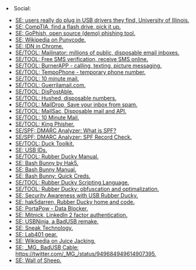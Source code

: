 <html>
<body>
<li>Social:</li>
	<ul>
		<li><a href="https://zakird.com/papers/usb.pdf">SE: users really do plug in USB drivers they find, University of Illinois.</a></li>
		<li><a href="https://www.comptia.org/advocacy/briefing-room/press-releases/2015/10/26/find-a-flash-drive-pick-it-up-experiment-shows-how-lack-of-cybersecurity-knowledge-can-impact-organizations">SE: CompTIA, find a flash drive, pick it up.</a></li>
		<li><a href="https://getgophish.com/">SE: GoPhish, open source (demo) phishing tool.</a></li>
		<li><a href="https://en.wikipedia.org/wiki/Punycode">SE: Wikipedia on Punycode.</a></li>
		<li><a href="https://www.chromium.org/developers/design-documents/idn-in-google-chrome">SE: IDN in Chrome.</a></li>
		<li><a href="https://www.mailinator.com/">SE/TOOL: Mailinator: millions of public, disposable email inboxes.</a></li>
		<li><a href="http://freesmsverification.com/">SE/TOOL: Free SMS verification, receive SMS online.</a></li>
		<li><a href="https://www.burnerapp.com/">SE/TOOL: BurnerAPP - calling, texting, picture messaging.</a></li>
		<li><a href="https://tempophone.com/">SE/TOOL: TempoPhone - temporary phone number.</a></li>
		<li><a href="https://10minutemail.com">SE/TOOL: 10 minute mail.</a></li>
		<li><a href="https://www.guerrillamail.com/">SE/TOOL: Guerrilamail.com.</a></li>
		<li><a href="http://www.dispostable.com/">SE/TOOL: DisPostAble.</a></li>
		<li><a href="https://hushed.com/">SE/TOOL: Hushed, disposable numbers.</a></li>
		<li><a href="https://maildrop.cc/">SE/TOOL: MailDrop, Save your inbox from spam.</a></li>
		<li><a href="https://mailsac.com/">SE/TOOL: MailSac, Disposable mail and API.</a></li>
		<li><a href="https://10minutemail.com/">SE/TOOL: 10 Minute Mail.</a></li>
		<li><a href="https://github.com/securestate/king-phisher">SE/TOOL: King Phisher.</a></li>
		<li><a href="https://www.dmarcanalyzer.com/spf/">SE/SPF: DMARC Analyzer: What is SPF?</a></li>
		<li><a href="https://www.dmarcanalyzer.com/spf/checker/">SE/SPF: DMARC Analyzer: SPF Record Check.</a></li>
		<li><a href="https://ducktoolkit.com/">SE/TOOL: Duck Toolkit.</a></li>
		<li><a href="http://www.linux-usb.org/usb.ids">SE: USB IDs.</a></li>
		<li><a href="https://docs.hak5.org/hc/en-us/categories/360000982554-USB-Rubber-Ducky">SE/TOOL: Rubber Ducky Manual.</a></li>
		<li><a href="https://shop.hak5.org/products/bash-bunny">SE: Bash Bunny by Hak5.</a></li>
		<li><a href="https://docs.hak5.org/hc/en-us/categories/360000982534-Bash-Bunny">SE: Bash Bunny Manual.</a></li>
		<li><a href="https://github.com/hak5/bashbunny-payloads/tree/master/payloads/library/credentials/QuickCreds">SE: Bash Bunny: Quick Creds.</a></li>
		<li><a href="https://docs.hak5.org/hc/en-us/articles/360010555153-Ducky-Script-the-USB-Rubber-Ducky-language">SE/TOOL: Rubber Ducky Scripting Language.</a></li>
		<li><a href="https://docs.hak5.org/hc/en-us/articles/360010471214-Obfuscation-and-Optimization">SE/TOOL: Rubber Ducky: obfuscation and optimalization.</a></li>
		<li><a href="https://docs.hak5.org/hc/en-us/articles/360010555193-What-is-the-best-security-awareness-payload-for-the-USB-Rubber-Ducky-">SE: Security Awareness with USB Rubber Ducky.</a></li>
		<li><a href="https://github.com/hak5darren">SE: hak5darren, Rubber Ducky home and code.</a></li>
		<li><a href="https://portablepowersupplies.co.uk/">SE: PortaPow - Data Blocker.</a></li>
		<li><a href="https://www.youtube.com/watch?v=xaOX8DS-Cto">SE: Mitnick, LinkedIn 2 factor authentication.</a></li>
		<li><a href="https://usbninja.com/">SE: USBNinja, a BadUSB remake.</a></li>
		<li><a href="https://sneaktechnology.com/">SE: Sneak Technology.</a></li>
		<li><a href="https://lab401.com/">SE: Lab401 gear.</a></li>
		<li><a href="https://en.wikipedia.org/wiki/Juice_jacking">SE: Wikipedia on Juice Jacking.</a></li>
		<li><a href="https://twitter.com/_MG_/status/949684949614907395">SE: _MG_ BadUSB Cable: https://twitter.com/_MG_/status/949684949614907395.</a></li>
		<li><a href="https://www.wallofsheep.com/">SE: Wall of Sheep.</a></li>
	</ul>
  </body>
  </html>
